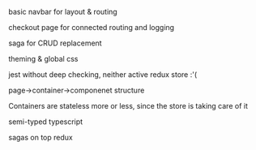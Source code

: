 basic navbar for layout & routing

checkout page for connected routing and logging

saga for CRUD replacement

theming & global css

jest without deep checking, neither active redux store :'(

page->container->componenet structure

Containers are stateless more or less, since the store is taking care of it

semi-typed typescript

sagas on top redux

